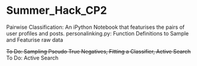 # Summer_Hack_CP2

Pairwise Classification: An iPython Notebook that featurises the pairs of user profiles and posts.
personalinking.py: Function Definitions to Sample and Featurise raw data


~~To Do: Sampling Pseudo True Negatives, Fitting a Classifier,  Active Search~~
To Do: Active Search


